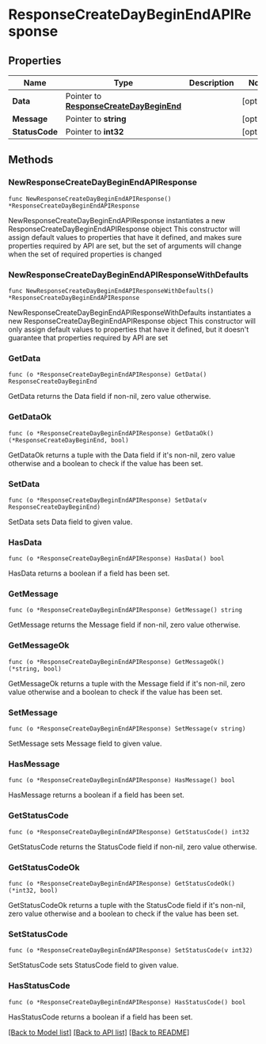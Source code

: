 # ResponseCreateDayBeginEndAPIResponse

## Properties

Name | Type | Description | Notes
------------ | ------------- | ------------- | -------------
**Data** | Pointer to [**ResponseCreateDayBeginEnd**](ResponseCreateDayBeginEnd.md) |  | [optional] 
**Message** | Pointer to **string** |  | [optional] 
**StatusCode** | Pointer to **int32** |  | [optional] 

## Methods

### NewResponseCreateDayBeginEndAPIResponse

`func NewResponseCreateDayBeginEndAPIResponse() *ResponseCreateDayBeginEndAPIResponse`

NewResponseCreateDayBeginEndAPIResponse instantiates a new ResponseCreateDayBeginEndAPIResponse object
This constructor will assign default values to properties that have it defined,
and makes sure properties required by API are set, but the set of arguments
will change when the set of required properties is changed

### NewResponseCreateDayBeginEndAPIResponseWithDefaults

`func NewResponseCreateDayBeginEndAPIResponseWithDefaults() *ResponseCreateDayBeginEndAPIResponse`

NewResponseCreateDayBeginEndAPIResponseWithDefaults instantiates a new ResponseCreateDayBeginEndAPIResponse object
This constructor will only assign default values to properties that have it defined,
but it doesn't guarantee that properties required by API are set

### GetData

`func (o *ResponseCreateDayBeginEndAPIResponse) GetData() ResponseCreateDayBeginEnd`

GetData returns the Data field if non-nil, zero value otherwise.

### GetDataOk

`func (o *ResponseCreateDayBeginEndAPIResponse) GetDataOk() (*ResponseCreateDayBeginEnd, bool)`

GetDataOk returns a tuple with the Data field if it's non-nil, zero value otherwise
and a boolean to check if the value has been set.

### SetData

`func (o *ResponseCreateDayBeginEndAPIResponse) SetData(v ResponseCreateDayBeginEnd)`

SetData sets Data field to given value.

### HasData

`func (o *ResponseCreateDayBeginEndAPIResponse) HasData() bool`

HasData returns a boolean if a field has been set.

### GetMessage

`func (o *ResponseCreateDayBeginEndAPIResponse) GetMessage() string`

GetMessage returns the Message field if non-nil, zero value otherwise.

### GetMessageOk

`func (o *ResponseCreateDayBeginEndAPIResponse) GetMessageOk() (*string, bool)`

GetMessageOk returns a tuple with the Message field if it's non-nil, zero value otherwise
and a boolean to check if the value has been set.

### SetMessage

`func (o *ResponseCreateDayBeginEndAPIResponse) SetMessage(v string)`

SetMessage sets Message field to given value.

### HasMessage

`func (o *ResponseCreateDayBeginEndAPIResponse) HasMessage() bool`

HasMessage returns a boolean if a field has been set.

### GetStatusCode

`func (o *ResponseCreateDayBeginEndAPIResponse) GetStatusCode() int32`

GetStatusCode returns the StatusCode field if non-nil, zero value otherwise.

### GetStatusCodeOk

`func (o *ResponseCreateDayBeginEndAPIResponse) GetStatusCodeOk() (*int32, bool)`

GetStatusCodeOk returns a tuple with the StatusCode field if it's non-nil, zero value otherwise
and a boolean to check if the value has been set.

### SetStatusCode

`func (o *ResponseCreateDayBeginEndAPIResponse) SetStatusCode(v int32)`

SetStatusCode sets StatusCode field to given value.

### HasStatusCode

`func (o *ResponseCreateDayBeginEndAPIResponse) HasStatusCode() bool`

HasStatusCode returns a boolean if a field has been set.


[[Back to Model list]](../README.md#documentation-for-models) [[Back to API list]](../README.md#documentation-for-api-endpoints) [[Back to README]](../README.md)


